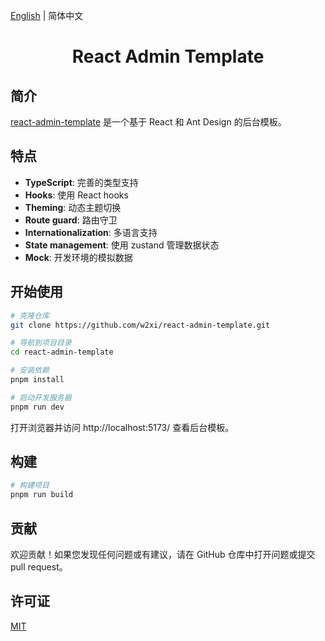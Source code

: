 [English](README.md) | 简体中文

<h1 align="center">React Admin Template</h1>

## 简介

[react-admin-template](https://github.com/w2xi/react-admin-template) 是一个基于 React 和 Ant Design 的后台模板。

## 特点

- **TypeScript**: 完善的类型支持
- **Hooks**: 使用 React hooks
- **Theming**: 动态主题切换
- **Route guard**: 路由守卫
- **Internationalization**: 多语言支持
- **State management**: 使用 zustand 管理数据状态
- **Mock**: 开发环境的模拟数据

## 开始使用

```bash
# 克隆仓库
git clone https://github.com/w2xi/react-admin-template.git

# 导航到项目目录
cd react-admin-template

# 安装依赖
pnpm install

# 启动开发服务器
pnpm run dev
```

打开浏览器并访问 http://localhost:5173/ 查看后台模板。 

## 构建

```bash
# 构建项目
pnpm run build
```

## 贡献

欢迎贡献！如果您发现任何问题或有建议，请在 GitHub 仓库中打开问题或提交 pull request。

## 许可证

[MIT](LICENSE)